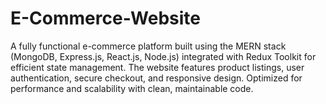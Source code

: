 # E-Commerce-Website
A fully functional e-commerce platform built using the MERN stack (MongoDB, Express.js, React.js, Node.js) integrated with Redux Toolkit for efficient state management. The website features product listings, user authentication, secure checkout, and responsive design. Optimized for performance and scalability with clean, maintainable code.
